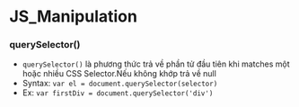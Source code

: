 # JS_Manipulation

### querySelector()
   * ```querySelector()``` là phương thức trả về phần tử đầu tiên khi matches một hoặc nhiều CSS Selector.Nếu không khớp trả về null
   * Syntax: ```var el = document.querySelector(selector)```
   * Ex: ```var firstDiv = document.querySelector('div')```
   
